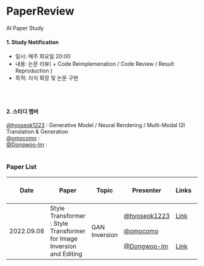 # PaperReview
AI Paper Study

#### 1. Study Notification
- 일시: 매주 화요일 20:00   
- 내용: 논문 리뷰( + Code Reimplemenation / Code Review / Result Reproduction )  
- 목적: 지식 확장 및 논문 구현 

</br></br>
#### 2. 스터디 멤버  
[@hyoseok1223](https://github.com/hyoseok1223) : Generative Model / Neural Rendering / Multi-Modal I2I Translation & Generation
</br>
[@omocomo](https://github.com/omocomo) :
</br>
[@Dongwoo-Im](https://github.com/Dongwoo-Im) :
</br></br>
### Paper List  

Date | Paper | Topic | Presenter | Links | Needs futher modification
---- | ---- | ---- | ---- | ---- | ----
2022.09.08 | Style Transformer : Style Transformer for Image Inversion and Editing | GAN Inversion | [@hyoseok1223](https://github.com/hyoseok1223) <br><br> [@omocomo](https://github.com/omocomo) <br><br> [@Dongwoo-Im](https://github.com/Dongwoo-Im) | [Link](https://hyoseok-personality.tistory.com/27) <br><br> <br><br> [Link](https://dongwoo-im.github.io/papers/review/2022-09-07-Style-Transformer-for-Image-Inversion-and-Editing/) | 
